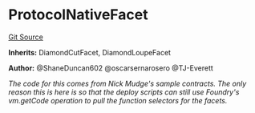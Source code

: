 # ProtocolNativeFacet
[Git Source](https://github.com/thrackle-io/tron/blob/fceb75bbcbc9fcccdbb0ae49e82ea903ed8190d1/src/diamond/ProtocolNativeFacet.sol)

**Inherits:**
DiamondCutFacet, DiamondLoupeFacet

**Author:**
@ShaneDuncan602 @oscarsernarosero @TJ-Everett

*The code for this comes from Nick Mudge's sample contracts. The only reason this is here is so that the deploy scripts can
still use Foundry's vm.getCode operation to pull the function selectors for the facets.*



